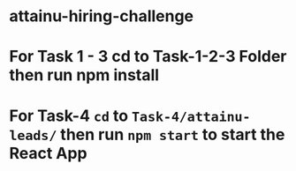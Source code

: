 # attainu-hiring-challenge
# For Task 1 - 3 cd to Task-1-2-3 Folder then run npm install
# For Task-4 `cd` to `Task-4/attainu-leads/` then run `npm start` to start the React App
